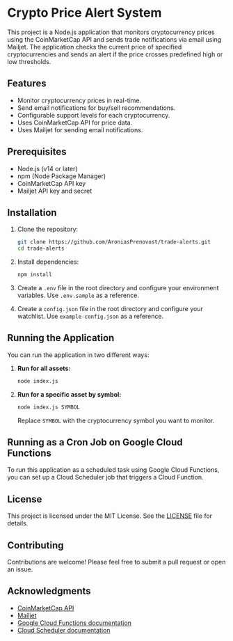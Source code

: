 # Crypto Price Alert System

This project is a Node.js application that monitors cryptocurrency prices using the CoinMarketCap API and sends trade notifications via email using Mailjet. The application checks the current price of specified cryptocurrencies and sends an alert if the price crosses predefined high or low thresholds.

## Features

- Monitor cryptocurrency prices in real-time.
- Send email notifications for buy/sell recommendations.
- Configurable support levels for each cryptocurrency.
- Uses CoinMarketCap API for price data.
- Uses Mailjet for sending email notifications.

## Prerequisites

- Node.js (v14 or later)
- npm (Node Package Manager)
- CoinMarketCap API key
- Mailjet API key and secret

## Installation

1. Clone the repository:

   ```bash
   git clone https://github.com/AroniasPrenovost/trade-alerts.git
   cd trade-alerts
   ```

2. Install dependencies:

   ```bash
   npm install
   ```

3. Create a `.env` file in the root directory and configure your environment variables. Use `.env.sample` as a reference.

4. Create a `config.json` file in the root directory and configure your watchlist. Use `example-config.json` as a reference.

## Running the Application

You can run the application in two different ways:

1. **Run for all assets:**

   ```bash
   node index.js
   ```

2. **Run for a specific asset by symbol:**

   ```bash
   node index.js SYMBOL
   ```

   Replace `SYMBOL` with the cryptocurrency symbol you want to monitor.

## Running as a Cron Job on Google Cloud Functions

To run this application as a scheduled task using Google Cloud Functions, you can set up a Cloud Scheduler job that triggers a Cloud Function.

## License

This project is licensed under the MIT License. See the [LICENSE](LICENSE) file for details.

## Contributing

Contributions are welcome! Please feel free to submit a pull request or open an issue.

## Acknowledgments

- [CoinMarketCap API](https://coinmarketcap.com/api/)
- [Mailjet](https://www.mailjet.com/)
- [Google Cloud Functions documentation](https://cloud.google.com/functions/docs)
- [Cloud Scheduler documentation](https://cloud.google.com/scheduler/docs)

